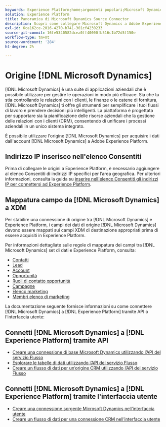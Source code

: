 ```yaml
---
keywords: Experience Platform;home;argomenti popolari;Microsoft Dynamics;microsoft dynamics;dynamics;Dynamics;Dynamics
solution: Experience Platform
title: Panoramica di Microsoft Dynamics Source Connector
description: Scopri come collegare Microsoft Dynamics a Adobe Experience Platform utilizzando le API o l’interfaccia utente.
exl-id: 6ca162ce-2016-4270-b741-301cf4230233
source-git-commit: 16fe5340582dcea0ff40000fb516c1b72d5f150e
workflow-type: tm+mt
source-wordcount: '284'
ht-degree: 2%

---
```


# Origine [!DNL Microsoft Dynamics]

[!DNL Microsoft Dynamics] è una suite di applicazioni aziendali che è possibile utilizzare per gestire le operazioni in modo più efficace. Sia che tu stia controllando le relazioni con i clienti, le finanze o le catene di fornitura, [!DNL Microsoft Dynamics] ti offre gli strumenti per semplificare i tuoi flussi di lavoro e prendere decisioni più intelligenti. La piattaforma è progettata per supportare sia la pianificazione delle risorse aziendali che la gestione delle relazioni con i clienti (CRM), consentendo di unificare i processi aziendali in un unico sistema integrato.

È possibile utilizzare l&#39;origine [!DNL Microsoft Dynamics] per acquisire i dati dall&#39;account [!DNL Microsoft Dynamics] a Adobe Experience Platform.

## Indirizzo IP inserisco nell&#39;elenco Consentiti

Prima di collegare le origini a Experience Platform, è necessario aggiungere al elenco Consentiti di indirizzi IP specifici per l’area geografica. Per ulteriori informazioni, consulta la guida su [inserire nell&#39;elenco Consentiti gli indirizzi IP per connettersi ad Experience Platform](../../ip-address-allow-list.md).

## Mappatura campo da [!DNL Microsoft Dynamics] a XDM

Per stabilire una connessione di origine tra [!DNL Microsoft Dynamics] e Experience Platform, i campi dei dati di origine [!DNL Microsoft Dynamics] devono essere mappati sui campi XDM di destinazione appropriati prima di essere acquisiti in Experience Platform.

Per informazioni dettagliate sulle regole di mappatura dei campi tra [!DNL Microsoft Dynamics] set di dati e Experience Platform, consulta:

- [Contatti](../adobe-applications/mapping/dynamics.md#contacts)
- [Lead](../adobe-applications/mapping/dynamics.md#leads)
- [Account](../adobe-applications/mapping/dynamics.md#accounts)
- [Opportunità](../adobe-applications/mapping/dynamics.md#opportunities)
- [Ruoli di contatto opportunità](../adobe-applications/mapping/dynamics.md#opportunity-contact-roles)
- [Campagne](../adobe-applications/mapping/dynamics.md#campaigns)
- [Elenco marketing](../adobe-applications/mapping/dynamics.md#marketing-list)
- [Membri elenco di marketing](../adobe-applications/mapping/dynamics.md#marketing-list-members)

La documentazione seguente fornisce informazioni su come connettere [!DNL Microsoft Dynamics] a [!DNL Experience Platform] tramite API o l&#39;interfaccia utente:

## Connetti [!DNL Microsoft Dynamics] a [!DNL Experience Platform] tramite API

- [Creare una connessione di base Microsoft Dynamics utilizzando l’API del servizio Flusso](../../tutorials/api/create/crm/ms-dynamics.md)
- [Esplorare le tabelle di dati utilizzando l’API del servizio Flusso](../../tutorials/api/explore/tabular.md)
- [Creare un flusso di dati per un’origine CRM utilizzando l’API del servizio Flusso](../../tutorials/api/collect/crm.md)

## Connetti [!DNL Microsoft Dynamics] a [!DNL Experience Platform] tramite l&#39;interfaccia utente

- [Creare una connessione sorgente Microsoft Dynamics nell’interfaccia utente](../../tutorials/ui/create/crm/dynamics.md)
- [Creare un flusso di dati per una connessione CRM nell’interfaccia utente](../../tutorials/ui/dataflow/crm.md)
